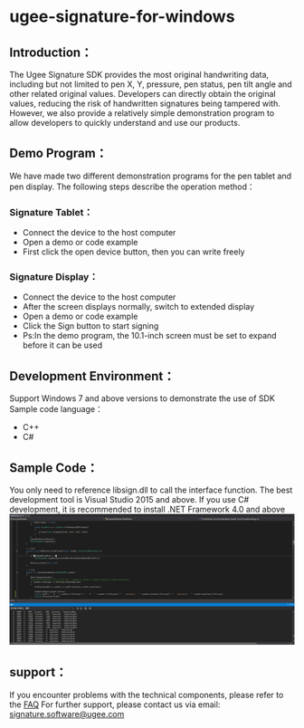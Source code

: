 # ugee-signature-for-windows
## Introduction：
The Ugee Signature SDK provides the most original handwriting data, including but not limited to pen X, Y, pressure, pen status, pen tilt angle and other related original values. Developers can directly obtain the original values, reducing the risk of handwritten signatures being tampered with. However, we also provide a relatively simple demonstration program to allow developers to quickly understand and use our products.
## Demo Program：
We have made two different demonstration programs for the pen tablet and pen display. The following steps describe the operation method：
### Signature Tablet：
* Connect the device to the host computer
* Open a demo or code example
* First click the open device button, then you can write freely
### Signature Display：
* Connect the device to the host computer
* After the screen displays normally, switch to extended display
* Open a demo or code example
* Click the Sign button to start signing
* Ps:In the demo program, the 10.1-inch screen must be set to expand before it can be used
## Development Environment：
Support Windows 7 and above versions to demonstrate the use of SDK
Sample code language：
* C++
* C#
## Sample Code：
You only need to reference libsign.dll to call the interface function. The best development tool is Visual Studio 2015 and above. If you use C# development, it is recommended to install .NET Framework 4.0 and above
 ![Illustration](image/Pendata.jpg)
## support：
If you encounter problems with the technical components, please refer to the [FAQ](https://business.hanvonugee.com/en/faq/3)
For further support, please contact us via email: signature.software@ugee.com